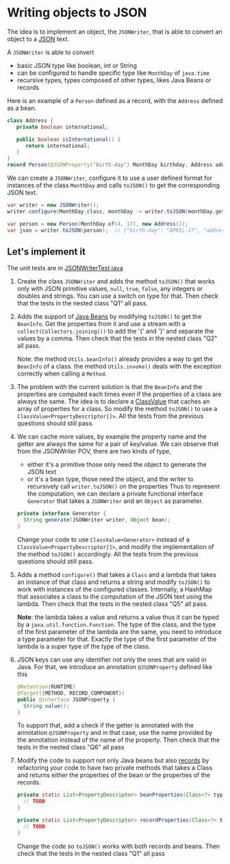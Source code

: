 # Writing objects to JSON

The idea is to implement an object, the `JSONWriter`, that is able to convert an object to a
[JSON](https://json.org) text.

A `JSONWriter` is able to convert
- basic JSON type like boolean, int or String
- can be configured to handle specific type like `MonthDay` of `java.time`
- recursive types, types composed of other types, likes Java Beans or records

Here is an example of a `Person` defined as a record, with the `Address` defined as a bean.

```java
class Address {
   private boolean international;

   public boolean isInternational() {
      return international;
   }
}
record Person(@JSONProperty("birth-day") MonthDay birthday, Address address) { }
```

We can create a `JSONWriter`, configure it to use a user defined format for instances of the class `MonthDay`
and calls `toJSON()` to get the corresponding JSON text.

```java
var writer = new JSONWriter();
writer.configure(MonthDay.class, monthDay -> writer.toJSON(monthDay.getMonth() + "-" + monthDay.getDayOfMonth()));

var person = new Person(MonthDay.of(4, 17), new Address());
var json = writer.toJSON(person);  // {"birth-day": "APRIL-17", "address": {"international": false}}
```


## Let's implement it

The unit tests are in [JSONWriterTest.java](src/test/java/com/github/forax/framework/mapper/JSONWriterTest.java)

1. Create the class `JSONWriter` and adds the method `toJSON()` that works only with
   JSON primitive values, `null`, `true`, `false`, any integers or doubles and strings.
   You can use a switch on type for that.
   Then check that the tests in the nested class "Q1" all pass.

2. Adds the support of [Java Beans](../COMPANION.md#java-bean-and-beaninfo) by modifying `toJSON()` to get the `BeanInfo`.
   Get the properties  from it and use a stream with a `collect(Collectors.joining())`
   to add the '{' and '}' and  separate the values by a comma.
   Then check that the tests in the nested class "Q2" all pass.

   Note: the method `Utils.beanInfo()` already provides a way to get the `BeanInfo` of a class.
   the method `Utils.invoke()` deals with the exception correctly when calling a `Method`.

3. The problem with the current solution is that the `BeanInfo` and the properties are computed each times
   even if the properties of a class are always the same.
   The idea is to declare a [ClassValue](../COMPANION.md#classvalue) that caches an array of properties for a class.
   So modify the method `toJSON()` to use a `ClassValue<PropertyDescriptor[]>`.
   All the tests from the previous questions should still pass.

4. We can cache more values, by example the property name and the getter are always the same for a pair of key/value.
   We can observe that from the JSONWriter POV, there are two kinds of type,
   - either it's a primitive those only need the object to generate the JSON text
   - or it's a bean type, those need the object, and the writer to recursively call `writer.toJSON()`
     on the properties
     Thus to represent the computation, we can declare a private functional interface `Generator` that takes
     a `JSONWriter` and an `Object` as parameter.
   ```java
   private interface Generator {
     String generate(JSONWriter writer, Object bean);
   }
   ```
   Change your code to use `ClassValue<Generator>` instead of a `ClassValue<PropertyDescriptor[]>`,
   and modify the implementation of the method `toJSON()` accordingly.
   All the tests from the previous questions should still pass.

5. Adds a method `configure()` that takes a `Class` and a lambda that takes an instance of that class
   and returns a string and modify `toJSON()` to work with instances of the configured classes.
   Internally, a HashMap that associates a class to the computation of the JSON text using the lambda.
   Then check that the tests in the nested class "Q5" all pass.

   **Note**: the lambda takes a value and returns a value thus it can be typed by a `java.util.function.Function`.
   The type of the class, and the type of the first parameter of the lambda are the same,
   you need to introduce a type parameter for that. Exactly the type of the first parameter of the
   lambda is a super type of the type of the class.

6. JSON keys can use any identifier not only the ones that are valid in Java.
   For that, we introduce an annotation `@JSONProperty` defined like this
   ```java
   @Retention(RUNTIME)
   @Target({METHOD, RECORD_COMPONENT})
   public @interface JSONProperty {
     String value();
   }
   ```
   To support that, add a check if the getter is annotated with the annotation `@JSONProperty`
   and in that case, use the name provided by the annotation instead of the name of the property.
   Then check that the tests in the nested class "Q6" all pass

7. Modify the code to support not only Java beans but also [records](../COMPANION.md#record) by refactoring
   your code to have two private methods  that takes a Class and returns either the properties of the bean
   or the properties of the records.
   ```java
   private static List<PropertyDescriptor> beanProperties(Class<?> type) {
     // TODO
   }

   private static List<PropertyDescriptor> recordProperties(Class<?> type) {
     // TODO
   }
   ```
   Change the code so `toJSON()` works with both records and beans.
   Then check that the tests in the nested class "Q1" all pass

